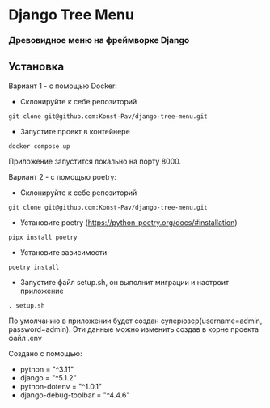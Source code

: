 # Django Tree Menu
### Древовидное меню на фреймворке Django

## Установка
Вариант 1 - с помощью Docker:
- Склонируйте к себе репозиторий
```
git clone git@github.com:Konst-Pav/django-tree-menu.git
```
- Запустите проект в контейнере
```
docker compose up
```
Приложение запустится локально на порту 8000.

Вариант 2 - с помощью poetry:
- Склонируйте к себе репозиторий
```
git clone git@github.com:Konst-Pav/django-tree-menu.git
```
- Установите poetry (https://python-poetry.org/docs/#installation)
```
pipx install poetry
```
- Установите зависимости 
```
poetry install
```
- Запустите файл setup.sh, он выполнит миграции и настроит приложение
```
. setup.sh
```

По умолчанию в приложении будет создан суперюзер(username=admin, password=admin).
Эти данные можно изменить создав в корне проекта файл .env

Создано с помощью:
- python = "^3.11"
- django = "^5.1.2"
- python-dotenv = "^1.0.1"
- django-debug-toolbar = "^4.4.6"
